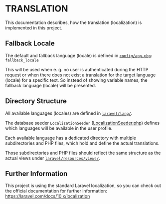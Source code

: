 # TRANSLATION

This documentation describes, how the translation (localization) is implemented in this project.


## Fallback Locale

The default and fallback language (locale) is defined in [`config/app.php`](/laravel/config/app.php): `fallback_locale`

This will be used when e. g. no user is authenticated during the HTTP request or when there does not exist a translation for the target language (locale) for a specific text. So instead of showing variable names, the fallback language (locale) will be presented.


## Directory Structure

All available languages (locales) are defined in [`laravel/lang/`](/laravel/lang/).

The database seeder `LocalizationSeeder` ([LocalizationSeeder.php](/laravel/database/seeders/LocalizationSeeder.php)) defines which languages will be available in the user profile.

Each available language has a dedicated directory with multiple subdirectories and PHP files, which hold and define the actual translations.

Those subdirectories and PHP files should reflect the same structure as the actual views under [`laravel/resources/views/`](/laravel/resources/views/).


## Further Information

This project is using the standard Laravel localization, so you can check out the official documentation for further information: https://laravel.com/docs/10.x/localization
